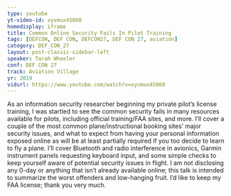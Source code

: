 ```yaml
---
type: youtube
yt-video-id: xyvmux45860
homedisplay: iframe
title: Common Online Security Fails In Pilot Training
tags: [DEFCON, DEF CON, DEFCON27, DEF CON 27, aviation]
category: DEF_CON_27
layout: post-classic-sidebar-left
speaker: Tarah Wheeler
conf: DEF CON 27
track: Aviation Village
yr: 2019
vidurl: https://www.youtube.com/watch?v=xyvmux45860
---
```

As an information security researcher beginning my private pilot’s license training, I was startled to see the common security fails in many resources available for pilots, including official training/FAA sites, and more. I’ll cover a couple of the most common plane/instructional booking sites’ major security issues, and what to expect from having your personal information exposed online as will be at least partially required if you too decide to learn to fly a plane. I’ll cover Bluetooth and radio interference in avionics, Garmin instrument panels requesting keyboard input, and some simple checks to keep yourself aware of potential security issues in flight. I am not disclosing any 0-day or anything that isn’t already available online; this talk is intended to summarize the worst offenders and low-hanging fruit. I’d like to keep my FAA license; thank you very much.
